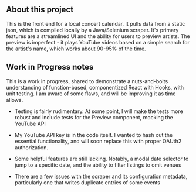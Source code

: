 
## About this project

This is the front end for a local concert calendar. It pulls data from a static json, which is compiled locally by a Java/Selenium scraper. It's primary features are a streamlined UI and the ability for users to preview artists. The preview is imperfect - it plays YouTube videos based on a simple search for the artist's name, which works about 90-95% of the time.

## Work in Progress notes

This is a work in progress, shared to demonstrate a nuts-and-bolts understanding of function-based, componentized React with Hooks, with unit testing. I am aware of some flaws, and will be improving it as time allows.

- Testing is fairly rudimentary. At some point, I will make the tests more robust and include tests for the Preview component, mocking the YouTube API

- My YouTube API key is in the code itself. I wanted to hash out the essential functionality, and will soon replace this with proper OAUth2 authorization.

- Some helpful features are still lacking. Notably, a modal date selector to jump to a specific date, and the ability to filter listings to omit venues

- There are a few issues with the scraper and its configuration metadata, particularly one that writes duplicate entries of some events